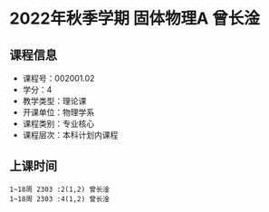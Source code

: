 # 2022年秋季学期 固体物理A 曾长淦






## 课程信息

- 课程号：002001.02
- 学分：4
- 教学类型：理论课
- 开课单位：物理学系
- 课程类别：专业核心
- 课程层次：本科计划内课程

## 上课时间

```
1~18周 2303 :2(1,2) 曾长淦
1~18周 2303 :4(1,2) 曾长淦
```

